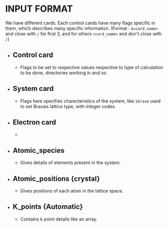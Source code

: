 



# INPUT FORMAT

We have different cards. Each control cards have many flags specific in them, which describes many specific information.
(Format : `&<card_name>` and close with `/` for first 3, and for others `<card_name>` and don't close with `/`)

+ Control card
    - 
    - Flags to be set to respective values respective to type of calculation to be done, directories working in and so.
+ System card
    - 
    - Flags here specifies charecteristics of the system, like `ibrave` used to set Bravais lattice type, with integer codes.
+ Electron card
    - 
    - 
+ Atomic_species
    - 
    - Gives details of elements present in the system.
+ Atomic_positions {crystal}
    - 
    - Gives positions of each atom in the lattice space.
+ K_points {Automatic}
    - 
    - Contains k point details like an array.

